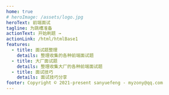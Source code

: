 ```yaml
---
home: true
# heroImage: /assets/logo.jpg
heroText: 前端面试
tagline: 为跳槽准备
actionText: 开始刷题 →
actionLink: /html/htmlBase1
features:
  - title: 面试题整理
    details: 整理收集的各种前端面试题
  - title: 大厂面试题
    details: 整理收集大厂的各种前端面试题
  - title: 面试技巧
    details: 面试技巧分享
footer: Copyright © 2021-present sanyuefeng - myzony@qq.com
---
```

